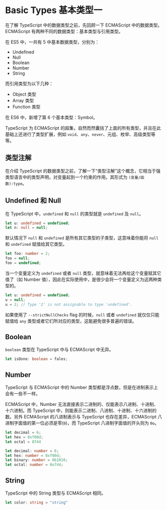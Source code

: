# Basic Types 基本类型一

在了解 TypeScript 中的数据类型之前，先回顾一下 ECMAScript 中的数据类型。ECMAScript 有两种不同的数据类型：基本类型与引用类型。

在 ES5 中，一共有 5 中基本数据类型，分别为：

- Undefined
- Null
- Boolean
- Number
- String

而引用类型为以下几种：

- Object 类型
- Array 类型
- Function 类型

在 ES6 中，新增了第 6 个基本类型：Symbol。

TypeScript 为 ECMAScript 的超集，自然而然囊括了上面的所有类型，并且在此基础上还进行了类型扩展，例如 `void`、`any`、`never`、元组、枚举、高级类型等等。

## 类型注解

在介绍 TypeScript 的数据类型之前，了解一下“类型注解”这个概念，它相当于强类型语言中的类型声明，对变量起到一个约束的作用。其形式为 `(变量/函数):type`。

## Undefined 和 Null

在 TypeScript 中，`undefined` 和 `null` 的类型就是 `undefined` 及 `null`。

```ts
let u: undefined = undefined;
let n: null = null;
```

默认情况下 `null` 和 `undefined` 是所有其它类型的子类型，这意味着你能将 `null` 和 `undefined` 赋值给其它类型。

```ts
let foo: number = 2;
foo = null;
foo = undefined;
```

当一个变量定义为 `undefined` 或者 `null` 类型，就意味着无法再给这个变量赋其它值了（如 Number 值），因此在实际使用中，是很少会将一个变量定义为这两种类型的。

```ts
let u: undefined = undefined;
u = null;
u = 2; // Type '2' is not assignable to type 'undefined'.
```

如果使用了 `--strictNullChecks` flag 的时候，`null` 或者 `undefined` 就仅仅只能赋值给 `any` 类型或者它们所对应的类型，这能避免很多普遍的错误。

## Boolean

`boolean` 类型在 TypeScript 中与 ECMAScript 中无异。

```ts
let isDone: boolean = fales;
```

## Number

TypeScript 与 ECMAScript 中的 Number 类型都是浮点数，但是在进制表示上会有一些不一样。

ECMAScript 中，Number 无法直接表示二进制的、仅能表示八进制、十进制、十六进制。而 TypeScript 中，则能表示二进制、八进制、十进制、十六进制的数。另外 ECMAScript 的八进制表示与 TypeScript 也存在差异，ECMAScript 八进制字面值的第一位必须是零(`0`)，而 TypeScript 八进制字面值的开头则为 `0o`。

```js
let decimal = 6;
let hex = 0xf00d;
let octal = 0744
```

```ts
let decimal: number = 6;
let hex: number = 0xf00d;
let binary: number = 0b1010;
let octal: number = 0o744;
```

## String

TypeScript 中的 String 类型与 ECMAScript 相同。

```ts
let color: string = "string"
```
